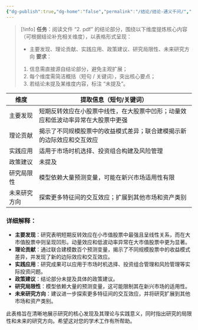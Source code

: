 ```yaml
---
{"dg-publish":true,"dg-home":"false","permalink":"/结论/结论-通义千问/","tags":["gardenEntry"],"dgPassFrontmatter":true,"created":"2025-06-15T21:54:05.753+08:00"}
---
```



> [!info]
> **任务**：阅读文件 “2. pdf” 的结论部分，围绕以下维度提炼核心内容（可根据结论补充相关维度），以表格形式呈现：
> - 主要发现、理论贡献、实践应用、政策建议、研究局限性、未来研究方向
> **要求**：
> 1. 信息需直接源自结论部分，避免主观扩展；
> 2. 每个维度需简洁概括（短句 / 关键词），突出核心要点；
> 3. 若结论未提及某维度内容，标注 “未提及”。

|维度|提取信息（短句/关键词）|
|---|---|
|主要发现|短期反转效应在小股票中线性，在大股票中凹形；动量效应和低波动率异常在大股票中更强|
|理论贡献|揭示了不同规模股票中的收益模式差异；联合建模揭示新的边际效应和交互效应|
|实践应用|适用于市场时机选择、投资组合构建及风险管理|
|政策建议|未提及|
|研究局限性|模型依赖大量预测变量，可能在新兴市场适用性有限|
|未来研究方向|探索更多特征间的交互效应；扩展到其他市场和资产类别|

### 详细解释：

- **主要发现**：研究表明短期反转效应在小市值股票中最强且呈线性关系，而在大市值股票中则呈现凹形。动量效应和低波动率异常在大市值股票中更为显著。
- **理论贡献**：通过联合建模数百个预测变量，揭示了不同规模股票中的收益模式差异，并发现了新的边际效应和交互效应。
- **实践应用**：研究成果可以应用于市场时机选择、投资组合管理和风险管理等实际投资问题。
- **政策建议**：结论部分未提及具体的政策建议。
- **研究局限性**：模型依赖大量的预测变量，这可能限制其在新兴市场的适用性。
- **未来研究方向**：建议进一步探索更多特征间的交互效应，并将研究扩展到其他市场和资产类别。

此表格旨在清晰地展示研究的核心发现及其理论与实践意义，同时指出研究的局限性和未来的研究方向。希望这对您的学术工作有所帮助。